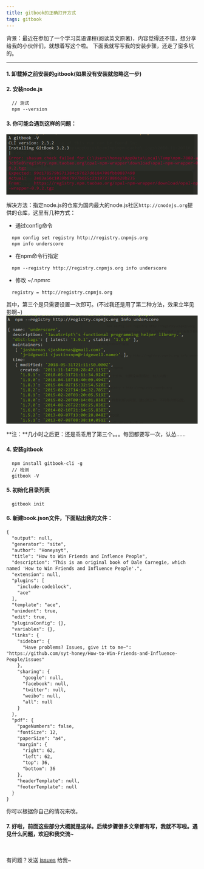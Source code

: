```yaml
---
title: gitbook的正确打开方式
tags: gitbook
---
```


背景：最近在参加了一个学习英语课程(阅读英文原著)，内容觉得还不错，想分享给我的小伙伴们，就想着写这个啦。
下面我就写写我的安装步骤，还走了蛮多坑的。

---

#### 1. 卸载掉之前安装的gitbook(如果没有安装就忽略这一步)

#### 2. 安装node.js
```
  // 测试
  npm --version
```

#### 3. 你可能会遇到这样的问题：
![nodejsRep](/images/nodejsRep.png)

解决方法：指定node.js的仓库为国内最大的node.js社区`http://cnodejs.org`提供的仓库，这里有几种方式：
* 通过config命令
```
  npm config set registry http://registry.cnpmjs.org
  npm info underscore
```
* 在npm命令行指定
```
  npm --registry http://registry.cnpmjs.org info underscore
```
* 修改 ~/.npmrc
```
  registry = http://registry.cnpmjs.org
```
其中，第三个是只需要设置一次即可。(不过我还是用了第二种方法，效果立竿见影啊~)
![success-nodejsRep](/images/success-nodejsRep.png)

**注：**几小时之后更：还是乖乖用了第三个。。。每回都要写一次，认怂……
#### 4. 安装gitbook
```
  npm install gitbook-cli -g
  // 检测
  gitbook -V
```

#### 5. 初始化目录列表
```
  gitbook init
```

#### 6. 新建book.json文件，下面贴出我的文件：
```
{
  "output": null,
  "generator": "site",
  "author": "Honeysyt",
  "title": "How to Win Friends and Inflence People",
  "description": "This is an original book of Dale Carnegie, which named 'How to Win Friends and Influence People'.",
  "extension": null,
  "plugins": [
    "include-codeblock",
    "ace"
  ],
  "template": "ace",
  "unindent": true,
  "edit": true,
  "pluginsConfig": {},
  "variables": {},
  "links": {
    "sidebar": {
      "Have problems? Issues, give it to me~": "https://github.com/syt-honey/How-to-Win-Friends-and-Influence-People/issues"
    },
    "sharing": {
      "google": null,
      "facebook": null,
      "twitter": null,
      "weibo": null,
      "all": null
    }
  },
  "pdf": {
    "pageNumbers": false,
    "fontSize": 12,
    "paperSize": "a4",
    "margin": {
      "right": 62,
      "left": 62,
      "top": 36,
      "bottom": 36
    },
    "headerTemplate": null,
    "footerTemplate": null
  }
}
```
你可以根据你自己的情况来改。

#### 7. 好啦，前面这些部分大概就是这样。后续步骤很多文章都有写，我就不写啦。遇见什么问题，欢迎和我交流~

<br>

有问题？发送 [issues](https://syt-honey.github.io/about/) 给我~
